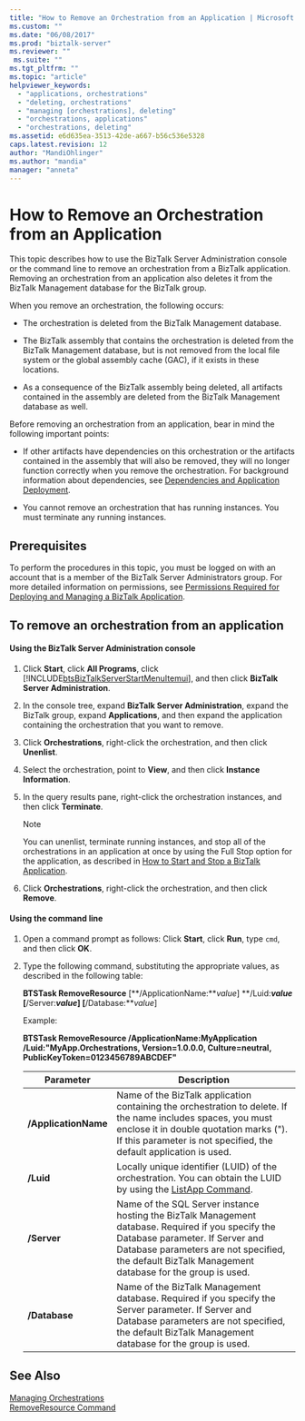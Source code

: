 ```yaml
---
title: "How to Remove an Orchestration from an Application | Microsoft Docs"
ms.custom: ""
ms.date: "06/08/2017"
ms.prod: "biztalk-server"
ms.reviewer: ""
 ms.suite: ""
ms.tgt_pltfrm: ""
ms.topic: "article"
helpviewer_keywords: 
  - "applications, orchestrations"
  - "deleting, orchestrations"
  - "managing [orchestrations], deleting"
  - "orchestrations, applications"
  - "orchestrations, deleting"
ms.assetid: e6d635ea-3513-42de-a667-b56c536e5328
caps.latest.revision: 12
author: "MandiOhlinger"
ms.author: "mandia"
manager: "anneta"
---
```

# How to Remove an Orchestration from an Application
This topic describes how to use the BizTalk Server Administration console or the command line to remove an orchestration from a BizTalk application. Removing an orchestration from an application also deletes it from the BizTalk Management database for the BizTalk group.  
  
 When you remove an orchestration, the following occurs:  
  
-   The orchestration is deleted from the BizTalk Management database.  
  
-   The BizTalk assembly that contains the orchestration is deleted from the BizTalk Management database, but is not removed from the local file system or the global assembly cache (GAC), if it exists in these locations.  
  
-   As a consequence of the BizTalk assembly being deleted, all artifacts contained in the assembly are deleted from the BizTalk Management database as well.  
  
 Before removing an orchestration from an application, bear in mind the following important points:  
  
-   If other artifacts have dependencies on this orchestration or the artifacts contained in the assembly that will also be removed, they will no longer function correctly when you remove the orchestration. For background information about dependencies, see [Dependencies and Application Deployment](../core/dependencies-and-application-deployment.md).  
  
-   You cannot remove an orchestration that has running instances. You must terminate any running instances.  
  
## Prerequisites  
 To perform the procedures in this topic, you must be logged on with an account that is a member of the BizTalk Server Administrators group. For more detailed information on permissions, see [Permissions Required for Deploying and Managing a BizTalk Application](../core/permissions-required-for-deploying-and-managing-a-biztalk-application.md).  
  
## To remove an orchestration from an application  
  
#### Using the BizTalk Server Administration console  
  
1.  Click **Start**, click **All Programs**, click [!INCLUDE[btsBizTalkServerStartMenuItemui](../includes/btsbiztalkserverstartmenuitemui-md.md)], and then click **BizTalk Server Administration**.  
  
2.  In the console tree, expand **BizTalk Server Administration**, expand the BizTalk group, expand **Applications**, and then expand the application containing the orchestration that you want to remove.  
  
3.  Click **Orchestrations**, right-click the orchestration, and then click **Unenlist**.  
  
4.  Select the orchestration, point to **View**, and then click **Instance Information**.  
  
5.  In the query results pane, right-click the orchestration instances, and then click **Terminate**.  
  
    > [!NOTE]
    >  You can unenlist, terminate running instances, and stop all of the orchestrations in an application at once by using the Full Stop option for the application, as described in [How to Start and Stop a BizTalk Application](../core/how-to-start-and-stop-a-biztalk-application.md).  
  
6.  Click **Orchestrations**, right-click the orchestration, and then click **Remove**.  
  
#### Using the command line  
  
1.  Open a command prompt as follows: Click **Start**, click **Run**, type `cmd`, and then click **OK**.  
  
2.  Type the following command, substituting the appropriate values, as described in the following table:  
  
     **BTSTask RemoveResource** [**/ApplicationName:***value*] **/Luid:***value* [**/Server:***value*] [**/Database:***value*]  
  
     Example:  
  
     **BTSTask RemoveResource /ApplicationName:MyApplication /Luid:"MyApp.Orchestrations, Version=1.0.0.0, Culture=neutral, PublicKeyToken=0123456789ABCDEF"**  
  
    |Parameter|Description|  
    |---------------|-----------------|  
    |**/ApplicationName**|Name of the BizTalk application containing the orchestration to delete. If the name includes spaces, you must enclose it in double quotation marks ("). If this parameter is not specified, the default application is used.|  
    |**/Luid**|Locally unique identifier (LUID) of the orchestration. You can obtain the LUID by using the [ListApp Command](../core/listapp-command.md).|  
    |**/Server**|Name of the SQL Server instance hosting the BizTalk Management database. Required if you specify the Database parameter. If Server and Database parameters are not specified, the default BizTalk Management database for the group is used.|  
    |**/Database**|Name of the BizTalk Management database. Required if you specify the Server parameter. If Server and Database parameters are not specified, the default BizTalk Management database for the group is used.|  
  
## See Also  
 [Managing Orchestrations](../core/managing-orchestrations.md)   
 [RemoveResource Command](../core/removeresource-command.md)